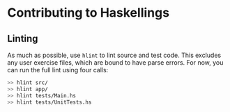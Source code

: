# Contributing to Haskellings

## Linting

As much as possible, use `hlint` to lint source and test code. This excludes any user exercise files, which are bound to have parse errors. For now, you can run the full lint using four calls:

```bash
>> hlint src/
>> hlint app/
>> hlint tests/Main.hs
>> hlint tests/UnitTests.hs
```
